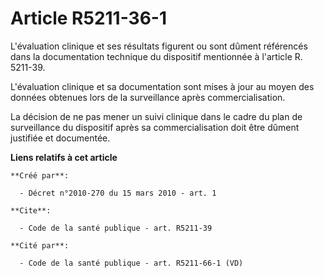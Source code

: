 # Article R5211-36-1

L'évaluation clinique et ses résultats figurent ou sont dûment référencés dans la documentation technique du dispositif
mentionnée à l'article R. 5211-39.

L'évaluation clinique et sa documentation sont mises à jour au moyen des données obtenues lors de la surveillance après
commercialisation. 

La décision de ne pas mener un suivi clinique dans le cadre du plan de surveillance du dispositif après sa commercialisation
doit être dûment justifiée et documentée.

**Liens relatifs à cet article**

	**Créé par**:

	  - Décret n°2010-270 du 15 mars 2010 - art. 1

	**Cite**:

	  - Code de la santé publique - art. R5211-39

	**Cité par**:

	  - Code de la santé publique - art. R5211-66-1 (VD)
